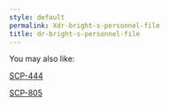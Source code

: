 ```yaml
---
style: default
permalink: Xdr-bright-s-personnel-file
title: dr-bright-s-personnel-file
---
```

You may also like:

[SCP-444](http://scp-wiki.net/scp-444)

[SCP-805](http://scp-wiki.net/scp-805)
